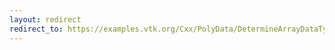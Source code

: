 ```yaml
---
layout: redirect
redirect_to: https://examples.vtk.org/Cxx/PolyData/DetermineArrayDataTypes/
---
```

